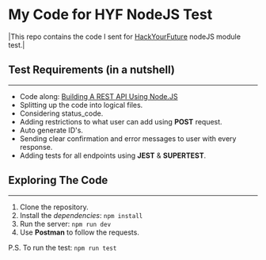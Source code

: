 # My Code for HYF NodeJS Test

|This repo contains the code I sent for [HackYourFuture](https://www.hackyourfuture.net/) nodeJS module test.|

## Test Requirements (in a nutshell)

---

* Code along: [Building A REST API Using Node.JS](https://www.youtube.com/watch?v=coyUaGdGqp8)
* Splitting up the code into logical files.
* Considering status_code.
* Adding restrictions to what user can add using **POST** request.
* Auto generate ID's.
* Sending clear confirmation and error messages to user with every response.
* Adding tests for all endpoints using **JEST** & **SUPERTEST**.

## Exploring The Code

---

1. Clone the repository.
2. Install the *dependencies*: 
  `npm install`
3. Run the server:
  `npm run dev`
4. Use **Postman** to follow the requests.

P.S. To run the test:
  `npm run test`


